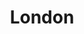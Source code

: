 ---
title:			"London"
post_path:	2017-11-12-london
lon:				0.1278
lat:				51.5074
date_start:	2017_11_12
date_end:		2017_11_19
metadata:
  - title:  airports
    list:
      - JFK
      - LHR
  - title:  airport lounges
    list:
      LHR:
        - British Airways Galleries South Lounge (T5)
  - title:  airlines
    list:
      - British Airways
  - title:  cities
    list:
      - London
  - title:  hotels
    list:
      - The Milestone Hotel
photos:
  - ext:		01.jpg
    class:	vertical
---